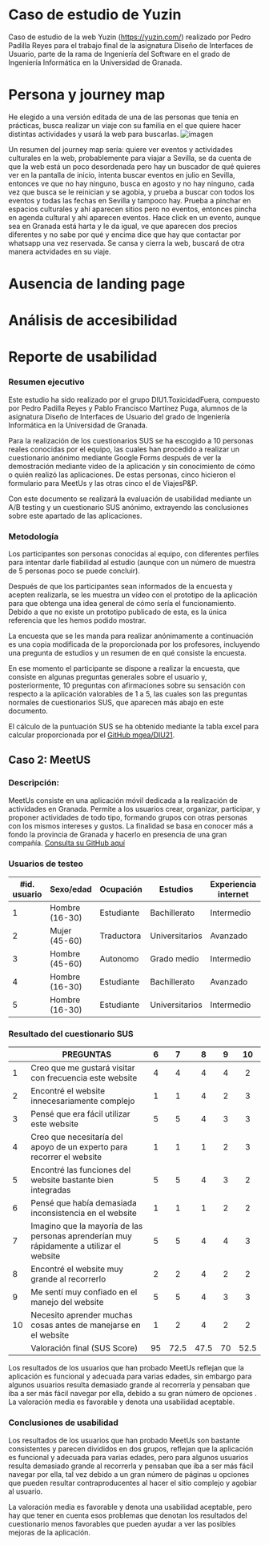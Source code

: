 # Caso de estudio de Yuzin
Caso de estudio de la web Yuzin (https://yuzin.com/) realizado por Pedro Padilla Reyes para el trabajo final de la asignatura Diseño de Interfaces de Usuario, parte de la rama de Ingeniería del Software en el grado de Ingeniería Informática en la Universidad de Granada.

# Persona y journey map
He elegido a una versión editada de una de las personas que tenía en prácticas, busca realizar un viaje con su familia en el que quiere hacer distintas actividades y  usará la web para buscarlas.
![imagen](https://user-images.githubusercontent.com/79611016/122656254-0c161380-d159-11eb-81bc-678deb626919.png)

Un resumen del journey map sería: quiere ver eventos y actividades culturales en la web, probablemente para viajar a Sevilla, se da cuenta de que la web está un poco desordenada pero hay un buscador de qué quieres ver en la pantalla de inicio, intenta buscar eventos en julio en Sevilla, entonces ve que no hay ninguno, busca en agosto y no hay ninguno, cada vez que busca se le reinician y se agobia, y prueba a buscar con todos los eventos y todas las fechas en Sevilla y tampoco hay. Prueba a pinchar en espacios culturales y ahí aparecen sitios pero no eventos, entonces pincha en agenda cultural y ahí aparecen eventos. 
Hace click en un evento, aunque sea en Granada está harta y le da igual, ve que aparecen dos precios diferentes y no sabe por qué y encima dice que hay que contactar por whatsapp una vez reservada. Se cansa y cierra la web, buscará de otra manera actvidades en su viaje.


# Ausencia de landing page

# Análisis de accesibilidad

# Reporte de usabilidad
### Resumen ejecutivo
  
   Este estudio ha sido realizado por el grupo DIU1.ToxicidadFuera, compuesto por Pedro Padilla Reyes y Pablo Francisco Martínez Puga, alumnos de la asignatura Diseño de Interfaces de Usuario del grado de Ingeniería Informática en la Universidad de Granada. 

  Para la realización de los cuestionarios SUS se ha escogido a 10 personas reales conocidas por el equipo, las cuales han procedido a realizar un cuestionario anónimo mediante Google Forms después de ver la demostración mediante video de la aplicación y sin conocimiento de cómo o quién realizó las aplicaciones. De estas personas, cinco hicieron el formulario para MeetUs y las otras cinco el de ViajesP&P.
  
  Con este documento se realizará la evaluación de usabilidad mediante un A/B testing y un cuestionario SUS anónimo, extrayendo las conclusiones sobre este apartado de las aplicaciones.
  
### Metodología

  Los participantes son personas conocidas al equipo, con diferentes perfiles para intentar darle fiabilidad al estudio (aunque con un número de muestra de 5 personas poco se puede concluir).

  Después de que los participantes sean informados de la encuesta y acepten realizarla, se les muestra un vídeo con el prototipo de la aplicación para que obtenga una idea general de cómo sería el funcionamiento. Debido a que no existe un prototipo publicado de esta, es la única referencia que les hemos podido mostrar.

  La encuesta que se les manda para realizar anónimamente a continuación es una copia modificada de la proporcionada por los profesores, incluyendo una pregunta de estudios y un resumen de en qué consiste la encuesta.

  En ese momento el participante se dispone a realizar la encuesta, que consiste en algunas preguntas generales sobre el usuario y, posteriormente, 10 preguntas con afirmaciones sobre su sensación con respecto a la aplicación valorables de 1 a 5, las cuales son las preguntas normales de cuestionarios SUS, que aparecen más abajo en este documento.

  El cálculo de la puntuación SUS se ha obtenido mediante la tabla excel para calcular proporcionada por el [GitHub mgea/DIU21](https://github.com/mgea/DIU21).


## Caso 2: MeetUS

### Descripción:
  MeetUs consiste en una aplicación móvil dedicada a la realización de actividades en Granada. Permite a los usuarios crear, organizar, participar, y proponer actividades de todo tipo, formando grupos con otras personas con los mismos intereses y gustos. La finalidad se basa en conocer más a fondo la provincia de Granada y hacerlo en presencia de una gran compañía. [Consulta su GitHub aquí](https://github.com/angelsc21/DIU21)

### Usuarios de testeo  
| #id. usuario | Sexo/edad      | Ocupación   | Estudios | Experiencia internet | Plataforma                          | Prototipo elegido | SUS score |
|--------------|----------------|-------------|----------------------------------------------------------------|----------------------|-------------------------------------|-------------------|-----------|
|            1 | Hombre (16-30) | Estudiante  |          Bachillerato                | Intermedio           | Windows, Android          | MeetUS            |  (95)    |
|            2 | Mujer (45-60)  | Traductora |           Universitarios                   | Avanzado             | Window, IOS, Tablet | MeetUS             | (72,5)|
|            3 | Hombre (45-60) | Autonomo|           Grado medio          | Intermedio                | Windows,Android                     | MeetUS             |  (47,5)    |
|            4 | Hombre (16-30)  | Estudiante  |          Bachillerato              | Avanzado           | Windows/Linux, Android |            MeetUS              |      (70)        |
|            5 | Hombre (16-30)  | Estudiante     |             Universitarios           | Intermedio           |  Windows, Android                     | MeetUS             | (52,5)    |


### Resultado del cuestionario SUS
|    | PREGUNTAS                                                                                |  6 | 7 | 8 | 9 | 10 |
|----|------------------------------------------------------------------------------------------|:--:|:--:|:--:|:--:|:--:|
|  1 | Creo que me gustará visitar con frecuencia este website                                  |  4 |  4 |  4 |  4 |  2 |
|  2 | Encontré el website innecesariamente complejo                                            |  1 |  1 |  4 |  2 |  3 |
|  3 | Pensé que era fácil utilizar este website                                                |  5 |  5 |  4 |  3 |  3 |
|  4 | Creo que necesitaría del apoyo de un experto para recorrer el website                    |  1 |  1 |  1 |  2 |  3 |
|  5 | Encontré las funciones del website bastante bien integradas                              |  5 |  5 |  4 |  3 |  2 |
|  6 | Pensé que había demasiada inconsistencia en el website                                   |  1 |  1 |  1 |  2 |  2 |
|  7 | Imagino que la mayoría de las personas aprenderían muy rápidamente a utilizar el website |  5 |  5 |  4 |  4 |  3 |
|  8 | Encontré el website muy grande al recorrerlo                                             |  2 |  2 |  4 |  2 |  2 |
|  9 | Me sentí muy confiado en el manejo del website                                           |  5 |  5 |  4 |  3 |  3 |
| 10 | Necesito aprender muchas cosas antes de manejarse en el website                          |  1 |  2 |  4 |  2 |  2 |
|    |                                                             Valoración final (SUS Score) | 95 | 72.5 | 47.5 | 70 | 52.5 |

  Los resultados de los usuarios que han probado MeetUs reflejan que la aplicación es funcional y adecuada para varias edades, sin embargo para algunos usuarios resulta demasiado grande al recorrerla y pensaban que iba a ser más fácil navegar por ella, debido a su gran número de opciones . La valoración media es favorable y denota una usabilidad aceptable.


### Conclusiones de usabilidad

  Los resultados de los usuarios que han probado MeetUs son bastante consistentes y parecen divididos en dos grupos, reflejan que la aplicación es funcional y adecuada para varias edades, pero para algunos usuarios resulta demasiado grande al recorrerla y pensaban que iba a ser más fácil navegar por ella, tal vez debido a un gran número de páginas u opciones que pueden resultar contraproducentes al hacer el sitio complejo y agobiar al usuario.
  
  La valoración media es favorable y denota una usabilidad aceptable, pero hay que tener en cuenta esos problemas que denotan los resultados del cuestionario menos favorables que pueden ayudar a ver las posibles mejoras de la aplicación.

